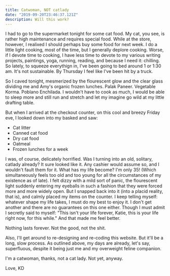 ```yaml
---
title: Catwoman, NOT catlady
date: "2019-09-20T23:46:37.121Z"
description: Will this work?
---
```


I had to go to the supermarket tonight for some cat food. My cat, you see, is rather high maintenance and requires special food. While at the store, however, I realixed I should perhaps buy some food for next week. I do a little light cooking, most of the time, but I generally deplore cooking. Worse, if I devote time to cooking, I have less time to devote to my various writing projects, paintings, yoga, running, reading, and because I need it: chilling. So lately, to squeeze everythign in, I've been going to bed around 1 or 1:30 am. It's not sustainable. By Thursday I feel like I've been hit by a truck.

So I caved tonight, mesmerized by the flourescent glow and the clear glass dividing me and Amy's organic frozen lunches. Palak Paneer. Vegetable Korma. Poblano Enchilada. I wouldn't have to cook as much, I would be able to sleep more and still run and stretch and let my imagine go wild at my little drafting table.

But when I arrived at the checkout counter, on this cool and breezy Friday eve, I looked down into my basked and saw:

- Cat litter
- Canned cat food
- Dry cat food
- Oatmeal
- Frozen lunches for a week

I was, of course, delicately horrified. Was I turning into an old, solitary, catlady already? It sure looked like it. Any cashier would assume so, and I wouldn't fault them for it. What has my life become? I'm only 35! (Which simultaneously feels too old and too young for all the circumstances of my existence as of late). I felt dizzy with a mild sort of panic, the flourescent light suddenly entering my eyeballs in such a fashion that they were forced more and more widely open. But I snapped back into it (into a placid reality, that is), and calmly placed my items on the counter. I keep telling myself: whatever shape my life takes, I must do my best to enjoy it. I don't get another and there are no guarantees on this one either. Though I must admit I secretly said to myself: "This isn't your life forever, Katie, this is your life right now, for this while." And that made me feel better.

Nothing lasts forever. Not the good, not the shit.

Also, I'll get around to re-designing and re-coding this website. But it'll be a long, slow process. As outlined above, my days are already, let's say, superfluous, despite it being just me and my overweight feline companion.

I'm a catwoman, thanks, not a cat lady. Not yet, anyway.

Love,
KD
